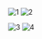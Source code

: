 
![1](https://user-images.githubusercontent.com/96732484/158664102-b1597b98-ad4b-4b1d-b496-a4e18d4eeb3d.png)     ![2](https://user-images.githubusercontent.com/96732484/158664121-f40b96c9-f6fd-4380-8a36-d72086fd2610.png)

![3](https://user-images.githubusercontent.com/96732484/158664138-8166af9c-589e-42ee-bf03-4de4508e0b96.png)     ![4](https://user-images.githubusercontent.com/96732484/158664154-09eee67c-18f8-4f2b-bce0-dc8122d81c07.png)

